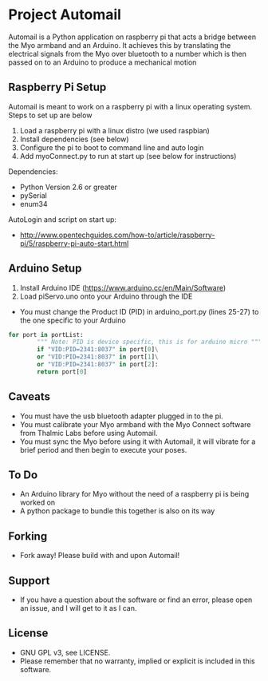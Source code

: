 # Project Automail
Automail is a Python application on raspberry pi that acts a bridge between the Myo armband and an Arduino.
It achieves this by translating the electrical signals from the Myo over bluetooth to a number which is
then passed on to an Arduino to produce a mechanical motion

## Raspberry Pi Setup

Automail is meant to work on a raspberry pi with a linux operating system. Steps to set up are below

1. Load a raspberry pi with a linux distro (we used raspbian)
2. Install dependencies (see below)
3. Configure the pi to boot to command line and auto login
4. Add myoConnect.py to run at start up (see below for instructions)

Dependencies:
- Python Version 2.6 or greater
- pySerial
- enum34

AutoLogin and script on start up:
- http://www.opentechguides.com/how-to/article/raspberry-pi/5/raspberry-pi-auto-start.html

## Arduino Setup

1. Install Arduino IDE (https://www.arduino.cc/en/Main/Software)
2. Load piServo.uno onto your Arduino through the IDE

- You must change the Product ID (PID) in arduino_port.py (lines 25-27) to the one specific to your Arduino

```python
for port in portList:
        """ Note: PID is device specific, this is for arduino micro """
        if "VID:PID=2341:8037" in port[0]\
        or "VID:PID=2341:8037" in port[1]\
        or "VID:PID=2341:8037" in port[2]:
        return port[0]
```

## Caveats

- You must have the usb bluetooth adapter plugged in to the pi.
- You must calibrate your Myo armband with the Myo Connect software from Thalmic Labs before using Automail.
- You must sync the Myo before using it with Automail, it will vibrate for a brief period and then begin to execute
  your poses.

## To Do

- An Arduino library for Myo without the need of a raspberry pi is being worked on
- A python package to bundle this together is also on its way

## Forking

- Fork away! Please build with and upon Automail!

## Support

- If you have a question about the software or find an error, please open an issue, and I will get to it as I can.

## License

- GNU GPL v3, see LICENSE.
- Please remember that no warranty, implied or explicit is included in this software.
